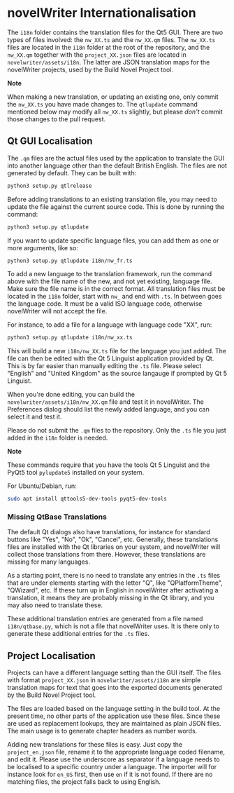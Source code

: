 # novelWriter Internationalisation

The `i18n` folder contains the translation files for the Qt5 GUI. There are two types of files
involved: the `nw_XX.ts` and the `nw_XX.qm` files. The `nw_XX.ts` files are located in the `i18n`
folder at the root of the repository, and the `nw_XX.qm` together with the `project_XX.json` files
are located in `novelwriter/assets/i18n`. The latter are JSON translation maps for the novelWriter
projects, used by the Build Novel Project tool.

**Note**

When making a new translation, or updating an existing one, only commit the `nw_XX.ts` you have
made changes to. The `qtlupdate` command mentioned below may modify all `nw_XX.ts` slightly, but
please _don't_ commit those changes to the pull request.

## Qt GUI Localisation

The `.qm` files are the actual files used by the application to translate the GUI into another
language other than the default British English. The files are not generated by default. They can
be built with:
```bash
python3 setup.py qtlrelease
```

Before adding translations to an existing translation file, you may need to update the file against
the current source code. This is done by running the command:
```bash
python3 setup.py qtlupdate
```

If you want to update specific language files, you can add them as one or more arguments, like so:
```bash
python3 setup.py qtlupdate i18n/nw_fr.ts
```

To add a new language to the translation framework, run the command above with the file name of the
new, and not yet existing, language file. Make sure the file name is in the correct format. All
translation files must be located in the `i18n` folder, start with `nw_` and end with `.ts`. In
between goes the language code. It must be a valid ISO language code, otherwise novelWriter will
not accept the file.

For instance, to add a file for a language with language code "XX", run:
```bash
python3 setup.py qtlupdate i18n/nw_xx.ts
```

This will build a new `i18n/nw_XX.ts` file for the language you just added. The file can then be
edited with the Qt 5 Linguist application provided by Qt. This is by far easier than manually
editing the `.ts` file. Please select "English" and "United Kingdom" as the source langauge if
prompted by Qt 5 Linguist.

When you're done editing, you can build the `novelwriter/assets/i18n/nw_XX.qm` file and test it in
novelWriter. The Preferences dialog should list the newly added language, and you can select it and
test it.

Please do not submit the `.qm` files to the repository. Only the `.ts` file you just added in the
`i18n` folder is needed.

**Note**

These commands require that you have the tools Qt 5 Linguist and the PyQt5 tool `pylupdate5`
installed on your system.

For Ubuntu/Debian, run:
```bash
sudo apt install qttools5-dev-tools pyqt5-dev-tools
```

### Missing QtBase Translations

The default Qt dialogs also have translations, for instance for standard buttons like "Yes", "No",
"Ok", "Cancel", etc. Generally, these translations files are installed with the Qt libraries on
your system, and novelWriter will collect those translations from there. However, these
translations are missing for many languages.

As a starting point, there is no need to translate any entries in the `.ts` files that are under
elements starting with the letter "Q", like "QPlatformTheme", "QWizard", etc. If these turn up in
English in novelWriter after activating a translation, it means they are probably missing in the Qt
library, and you may also need to translate these.

These additional translation entries are generated from a file named `i18n/qtbase.py`, which is not
a file that novelWriter uses. It is there only to generate these additional entries for the `.ts`
files.

## Project Localisation

Projects can have a different language setting than the GUI itself. The files with format
`project_XX.json` in `novelwriter/assets/i18n` are simple translation maps for text that goes into
the exported documents generated by the Build Novel Project tool.

The files are loaded based on the language setting in the build tool. At the present time, no other
parts of the application use these files. Since these are used as replacement lookups, they are
maintained as plain JSON files. The main usage is to generate chapter headers as number words.

Adding new translations for these files is easy. Just copy the `project_en.json` file, rename it to
the appropriate language coded filename, and edit it. Please use the underscore as separator if a
language needs to be localised to a specific country under a language. The importer will for
instance look for `en_US` first, then use `en` if it is not found. If there are no matching files,
the project falls back to using English.
